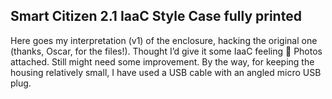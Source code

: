## Smart Citizen 2.1 IaaC Style Case fully printed

Here goes my interpretation (v1) of the enclosure, hacking the original one (thanks, Oscar, for the files!). 
Thought I’d give it some IaaC feeling :slightly_smiling_face:
Photos attached.
Still might need some improvement.
By the way, for keeping the housing relatively small, I have used a USB cable with an angled micro USB plug.

